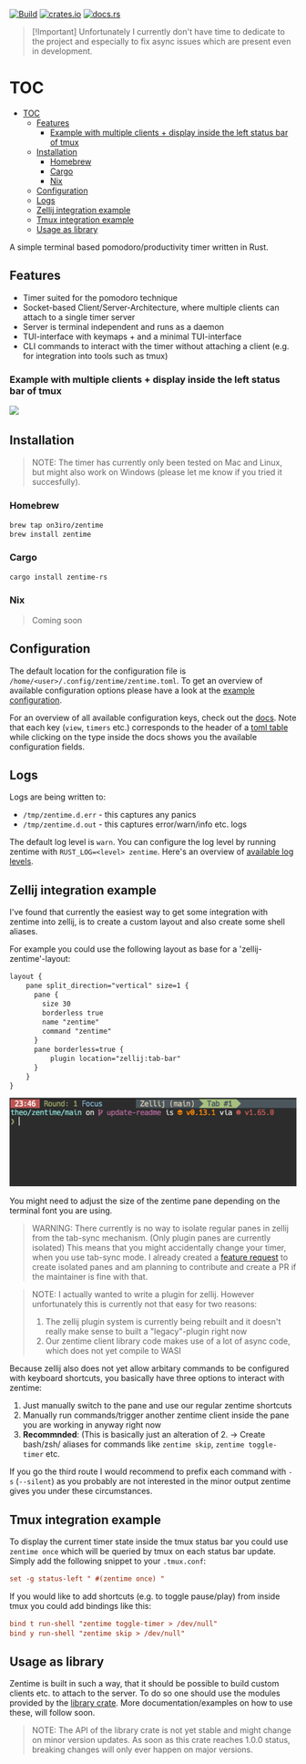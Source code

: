 [<img alt="Build" src="https://img.shields.io/github/actions/workflow/status/on3iro/zentime-rs/release.yaml?style=for-the-badge" height="20">](https://github.com/on3iro/zentime-rs/actions/workflows/release.yaml)
[<img alt="crates.io" src="https://img.shields.io/crates/v/zentime-rs.svg?style=for-the-badge&color=fc8d62&logo=rust" height="20">](https://crates.io/crates/zentime-rs)
[<img alt="docs.rs" src="https://img.shields.io/docsrs/zentime-rs/latest?style=for-the-badge&logo=docs.rs" height="20">](https://docs.rs/zentime-rs/latest/zentime_rs/)

> [!Important] Unfortunately I currently don't have time to dedicate to the project and especially to fix async issues which are present even in development.

# TOC

-   [TOC](#toc)
    -   [Features](#features)
        -   [Example with multiple clients + display inside the left status bar of tmux](#example-with-multiple-clients--display-inside-the-left-status-bar-of-tmux)
    -   [Installation](#installation)
        -   [Homebrew](#homebrew)
        -   [Cargo](#cargo)
        -   [Nix](#nix)
    -   [Configuration](#configuration)
    -   [Logs](#logs)
    -   [Zellij integration example](#zellij-integration-example)
    -   [Tmux integration example](#tmux-integration-example)
    -   [Usage as library](#usage-as-library)

A simple terminal based pomodoro/productivity timer written in Rust.

## Features

-   Timer suited for the pomodoro technique
-   Socket-based Client/Server-Architecture, where multiple clients can attach to a single timer server
-   Server is terminal independent and runs as a daemon
-   TUI-interface with keymaps + and a minimal TUI-interface
-   CLI commands to interact with the timer without attaching a client (e.g. for integration into tools such as tmux)

### Example with multiple clients + display inside the left status bar of tmux

![](./assets/zentime-screenshot.png)

## Installation

> NOTE: The timer has currently only been tested on Mac and Linux, but might also work on Windows (please let me know if you tried it succesfully).

### Homebrew

```ignore
brew tap on3iro/zentime
brew install zentime
```

### Cargo

```ignore
cargo install zentime-rs
```

### Nix

> Coming soon

## Configuration

The default location for the configuration file is `/home/<user>/.config/zentime/zentime.toml`.
To get an overview of available configuration options please have a look at the [example configuration](./zentime.example.toml).

For an overview of all available configuration keys, check out the [docs](https://docs.rs/zentime-rs/latest/zentime_rs/config/struct.Config.html).
Note that each key (`view`, `timers` etc.) corresponds to the header of a [toml table](https://toml.io/en/v1.0.0#table) while
clicking on the type inside the docs shows you the available configuration fields.

## Logs

Logs are being written to:

-   `/tmp/zentime.d.err` - this captures any panics
-   `/tmp/zentime.d.out` - this captures error/warn/info etc. logs

The default log level is `warn`.
You can configure the log level by running zentime with `RUST_LOG=<level> zentime`.
Here's an overview of [available log levels](https://docs.rs/log/0.4.17/log/enum.Level.html).

## Zellij integration example

I've found that currently the easiest way to get some integration with zentime into zellij, is to create a custom layout and also create some shell aliases.

For example you could use the following layout as base for a 'zellij-zentime'-layout:

```kdl
layout {
    pane split_direction="vertical" size=1 {
      pane {
        size 30
        borderless true
        name "zentime"
        command "zentime"
      }
      pane borderless=true {
          plugin location="zellij:tab-bar"
      }
    }
}
```

![](./assets/zellij-layout-screenshot.png)

You might need to adjust the size of the zentime pane depending on the terminal font you are using.

> WARNING:
> There currently is no way to isolate regular panes in zellij from the tab-sync mechanism.
> (Only plugin panes are currently isolated)
> This means that you might accidentally change your timer, when you use tab-sync mode.
> I already created a [feature request](https://github.com/zellij-org/zellij/issues/2285) to create isolated panes and am planning to contribute and create a PR if the maintainer is fine with that.

> NOTE: I actually wanted to write a plugin for zellij. However unfortunately this is currently not that easy for
> two reasons:
>
> 1. The zellij plugin system is currently being rebuilt and it doesn't really make sense to built a "legacy"-plugin right now
> 2. Our zentime client library code makes use of a lot of async code, which does not yet compile to WASI

Because zellij also does not yet allow arbitary commands to be configured with keyboard shortcuts,
you basically have three options to interact with zentime:

1. Just manually switch to the pane and use our regular zentime shortcuts
2. Manually run commands/trigger another zentime client inside the pane you are working in anyway right now
3. **Recommnded**: (This is basically just an alteration of 2. -> Create bash/zsh/<your-shell> aliases for commands like `zentime skip`, `zentime toggle-timer` etc.

If you go the third route I would recommend to prefix each command with `-s` (`--silent`) as you probably are not interested in the minor output zentime gives you under these circumstances.

## Tmux integration example

To display the current timer state inside the tmux status bar you could use `zentime once` which will be queried by tmux on each status bar update.
Simply add the following snippet to your `.tmux.conf`:

```conf ignore
set -g status-left " #(zentime once) "
```

If you would like to add shortcuts (e.g. to toggle pause/play) from inside tmux you could add bindings like this:

```conf ignore
bind t run-shell "zentime toggle-timer > /dev/null"
bind y run-shell "zentime skip > /dev/null"
```

## Usage as library

Zentime is built in such a way, that it should be possible to build custom clients etc. to attach to the server.
To do so one should use the modules provided by the [library crate](https://docs.rs/zentime-rs/latest/zentime_rs).
More documentation/examples on how to use these, will follow soon.

> NOTE: The API of the library crate is not yet stable and might change on minor version updates.
> As soon as this crate reaches 1.0.0 status, breaking changes will only ever happen on major versions.

